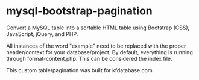 # mysql-bootstrap-pagination
Convert a MySQL table into a sortable HTML table using Bootstrap (CSS), JavaScript, jQuery, and PHP.

All instances of the word "example" need to be replaced with the proper header/context for your database/project. By default, everything is running through format-content.php. This can be considered the index file.

This custom table/pagination was built for kfdatabase.com.
